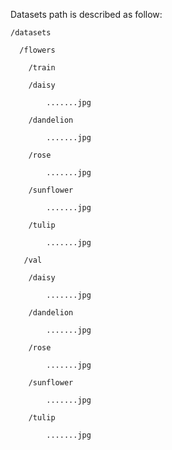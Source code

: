 Datasets path is described as follow: 

    /datasets
 
      /flowers
			
	    /train
				
		/daisy 
					
			.......jpg 
						
		/dandelion 
			
			.......jpg 
						
	    /rose  
					
		    .......jpg  
						
		/sunflower   
					
			.......jpg   
						
	    /tulip   
					
			.......jpg   
						
	   /val   
				
	    /daisy   
					
			.......jpg   
						
	    /dandelion   
					
			.......jpg   
						
		/rose   
					
			.......jpg   
						
		/sunflower   
					
			.......jpg   
						
		/tulip   
					
			.......jpg
